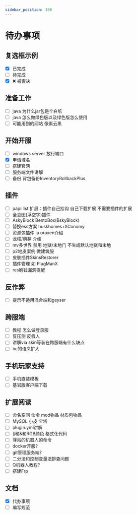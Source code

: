 ```yaml
---
sidebar_position: 100
---
```


# 待办事项

## 复选框示例

- [x] 已完成
- [ ] 待完成
- [x] ❌ 被否决

## 准备工作

- [ ] java 为什么jar包是个白纸
- [ ] java 怎么做绿色版以及绿色版怎么使用
- [ ] 可能用到的网站 像素云黑

## 开始开服

- [ ] windows server 放行端口
- [x] 申请域名
- [ ] 搭建官网
- [ ] 服务端文件讲解
- [ ] 备份 背包备份InventoryRollbackPlus

## 插件

- [ ] papi list 扩展：插件自己挂钩 自己下载扩展 不需要插件的扩展
- [ ] 全息图(浮空字)插件
- [ ] AskyBlock BentoBox(BskyBlock)
- [ ] 替换ess方案 huskhomes+XConomy
- [ ] 资源包插件 ia oraxen介绍
- [ ] 龙核/萌芽 介绍
- [ ] mv多世界 禁用 地狱/末地门 不生成默认地狱和末地
- [ ] p2地皮案例 做建筑服
- [ ] 皮肤插件SkinsRestorer
- [ ] 插件管理 如 PlugManX
- [ ] res刷钱漏洞提醒

## 反作弊

- [ ] 提示不适用混合端和geyser

## 跨服端

- [ ] 教程 怎么做登录服
- [ ] 反压测 反假人
- [ ] 讲解via skin等装在跨服端有什么缺点
- [ ] bc的语义扩大

## 手机玩家支持

- [ ] 手机直装模板
- [ ] 基岩版客户端下载

## 扩展阅读

- [ ] 命名空间 命令 mod物品 材质包物品
- [ ] MySQL 小皮 宝塔
- [ ] plugin.yml讲解
- [ ] §和&和RGB颜色 格式化代码
- [ ] 驿站的机器人的命令
- [ ] docker开服?
- [ ] git管理服务端?
- [ ] 二分法和控制变量法排查问题
- [ ] Q机器人教程?
- [ ] 搭建Frp

## 文档

- [x] 代办事项
- [ ] 编写规范
